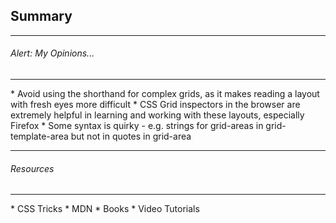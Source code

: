 ## Summary

----

###### Alert: My Opinions...
<hr />
* Avoid using the shorthand for complex grids, as it makes reading a layout with fresh eyes more difficult
* CSS Grid inspectors in the browser are extremely helpful in learning and working with these layouts, especially Firefox
* Some syntax is quirky - e.g. strings for grid-areas in grid-template-area but not in quotes in grid-area

----

###### Resources
<hr />
* CSS Tricks
* MDN
* Books
* Video Tutorials